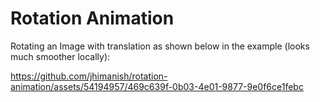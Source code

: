 # Rotation Animation

Rotating an Image with translation as shown below in the example (looks much smoother locally):

https://github.com/jhimanish/rotation-animation/assets/54194957/469c639f-0b03-4e01-9877-9e0f6ce1febc
